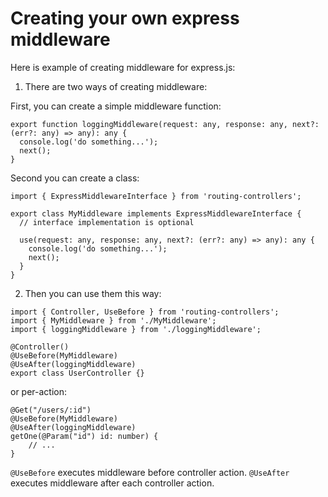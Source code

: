 # Creating your own express middleware

Here is example of creating middleware for express.js:

1. There are two ways of creating middleware:

First, you can create a simple middleware function:

```
export function loggingMiddleware(request: any, response: any, next?: (err?: any) => any): any {
  console.log('do something...');
  next();
}
```

Second you can create a class:

```
import { ExpressMiddlewareInterface } from 'routing-controllers';

export class MyMiddleware implements ExpressMiddlewareInterface {
  // interface implementation is optional

  use(request: any, response: any, next?: (err?: any) => any): any {
    console.log('do something...');
    next();
  }
}
```

2. Then you can use them this way:

```
import { Controller, UseBefore } from 'routing-controllers';
import { MyMiddleware } from './MyMiddleware';
import { loggingMiddleware } from './loggingMiddleware';

@Controller()
@UseBefore(MyMiddleware)
@UseAfter(loggingMiddleware)
export class UserController {}
```

or per-action:

```
@Get("/users/:id")
@UseBefore(MyMiddleware)
@UseAfter(loggingMiddleware)
getOne(@Param("id") id: number) {
    // ...
}
```

`@UseBefore` executes middleware before controller action. `@UseAfter` executes middleware after each controller action.
